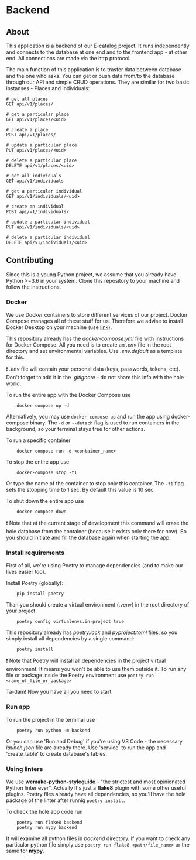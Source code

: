# Backend

## About

This application is a backend of our E-catalog project. It runs independently and connects to the database at one end and to the frontend app - at other end. All connections are made via the http protocol.

The main function of this application is to trasfer data between database and the one who asks. You can get or push data from/to the database through our API and simple CRUD operations. They are similar for two basic instanses - Places and Individuals:

```
# get all places
GET api/v1/places/

# get a particular place
GET api/v1/places/<uid>

# create a place
POST api/v1/places/

# update a particular place
PUT api/v1/places/<uid>

# delete a particular place
DELETE api/v1/places/<uid>

# get all individuals
GET api/v1/individuals

# get a particular individual
GET api/v1/individuals/<uid>

# create an individual
POST api/v1/individuals/

# update a particular individual
PUT api/v1/individuals/<uid>

# delete a particular individual
DELETE api/v1/individuals/<uid>
```

## Contributing

Since this is a young Python project, we assume that you already have Python >=3.6 in your system. Clone this repository to your machine and follow the instructions.

### Docker

We use Docker containers to store different services of our project.
Docker Compose manages all of these stuff for us.
Therefore we advise to install Docker Desktop on your machine (use [link](https://www.docker.com/products/docker-desktop)).

This repository already has the *docker-compose.yml* file with instructions for Docker Compose. All you need is to create an *.env* file in the root directory and set environmental variables. Use *.env.default* as a template for this.

:exclamation: *.env* file will contain your personal data (keys, passwords, tokens, etc). Don't forget to add it in the *.gitignore* - do not share this info with the hole world.

To run the entire app with the Docker Compose use

```bash, PowerShell, CMD
    docker compose up -d
```

Alternatively, you may use `docker-compose up` and run the app using docker-compose binary. The `-d` or `--detach` flag is used to run containers in the background, so your terminal stays free for other actions.

To run a specific container

```bash, PowerShell, CMD
    docker compose run -d <container_name>
```

To stop the entire app use

```bash, PowerShell, CMD
    docker-compose stop -t1
```

Or type the name of the container to stop only this container. The `-t1` flag sets the stopping time to 1 sec. By default this value is 10 sec.

To shut down the entire app use

```bash, PowerShell, CMD
    docker compose down
```

:exclamation: Note that at the current stage of development this command will erase the hole database from the container (because it exists only there for now). So you should initiate and fill the database again when starting the app.

### Install requirements

First of all, we're using Poetry to manage dependencies (and to make our lives easier too).

Install Poetry (globally):

```bash, PowerShell, CMD
    pip install poetry
```

Than you should create a virtual environment (.venv) in the root directory of your project

```bash, PowerShell, CMD
    poetry config virtualenvs.in-project true
```

This repository already has *poetry.lock* and *pyproject.toml* files, so you simply install all dependencies by a single command:

```bash, PowerShell, CMD
    poetry install
```

:exclamation: Note that Poetry will install all dependencies in the project virtual environment. It means you won't be able to use them outside it.
To run any file or package inside the Poetry environment use `poetry run <name_of_file_or_package>`

Ta-dam! Now you have all you need to start.

### Run app

To run the project in the terminal use

```bash, PowerShell, CMD
    poetry run python -m backend
```

Or you can use 'Run and Debug' if you're using VS Code - the necessary *launch.json* file are already there. Use 'service' to run the app and 'create_table' to create database's tables.

### Using linters

We use **wemake-python-styleguide** - "the strictest and most opinionated Python linter ever". Actually it's just a **flake8** plugin with some other useful plugins. Poetry files already have all dependencies, so you'll have the hole package of the linter after runnig `poetry install`.

To check the hole app code run

```bash, PowerShell, CMD
    poetry run flake8 backend
    poetry run mypy backend
```

It will examine all python files in *backend* directory.
If you want to check any particular python file simply use `poetry run flake8 <path/file_name>` or the same for **mypy**.
